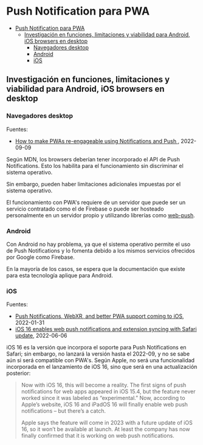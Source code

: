 # Push Notification para PWA

- [Push Notification para PWA](#push-notification-para-pwa)
  - [Investigación en funciones, limitaciones y viabilidad para Android, iOS browsers en desktop](#investigación-en-funciones-limitaciones-y-viabilidad-para-android-ios-browsers-en-desktop)
    - [Navegadores desktop](#navegadores-desktop)
    - [Android](#android)
    - [iOS](#ios)

## Investigación en funciones, limitaciones y viabilidad para Android, iOS browsers en desktop

### Navegadores desktop

Fuentes:

- [How to make PWAs re-engageable using Notifications and Push
](https://developer.mozilla.org/en-US/docs/Web/Progressive_web_apps/Re-engageable_Notifications_Push), 2022-09-09

Según MDN, los browsers deberían tener incorporado el API de Push Notifications. Esto los habilita para el funcionamiento sin discriminar el sistema operativo.

Sin embargo, pueden haber limitaciones adicionales  impuestas por el sistema operativo.

El funcionamiento con PWA's requiere de un servidor que puede ser un servicio contratado como el de Firebase o puede ser hosteado personalmente en un servidor propio y utilizando librerías como [web-push](https://www.npmjs.com/package/web-push).

### Android

Con Android no hay problema, ya que el sistema operativo permite el uso de Push Notifications y lo fomenta debido a los mismos servicios ofrecidos por Google como Firebase.

En la mayoría de los casos, se espera que la documentación que existe para esta tecnología aplique para Android.

### iOS

Fuentes:

- [Push Notifications, WebXR, and better PWA support coming to iOS](https://firt.dev/ios-15.4b), 2022-01-31
- [iOS 16 enables web push notifications and extension syncing with Safari update](https://9to5mac.com/2022/06/06/ios-16-web-push-notifications-safari-update/), 2022-06-06

iOS 16 es la versión que incorpora el soporte para Push Notifications en Safari; sin embargo, no lanzará la versión hasta el 2022-09, y no se sabe aún si será compatible con PWA's. Según Apple, no será una funcionalidad incorporada en el lanzamiento de iOS 16, sino que será en una actualización posterior:

> Now with iOS 16, this will become a reality. The first signs of push notifications for web apps appeared in iOS 15.4, but the feature never worked since it was labeled as “experimental.” Now, according to Apple’s website, iOS 16 and iPadOS 16 will finally enable web push notifications – but there’s a catch.
>
> Apple says the feature will come in 2023 with a future update of iOS 16, so it won’t be available at launch. At least the company has now finally confirmed that it is working on web push notifications.
